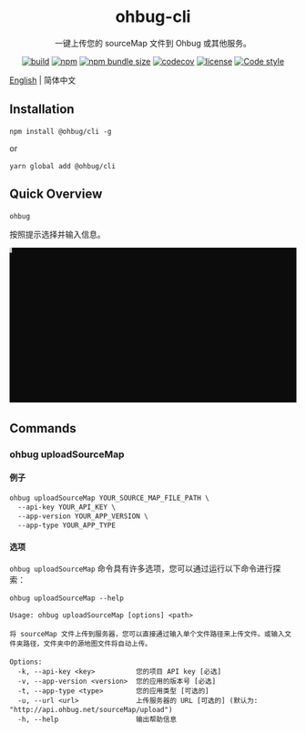 <div align="center">
  <h1>ohbug-cli</h1>
  <p>一键上传您的 sourceMap 文件到 Ohbug 或其他服务。 </p>

  [![build](https://img.shields.io/github/workflow/status/ohbug-org/ohbug-cli/Node.js%20CI/master?style=flat-square)](https://github.com/ohbug-org/ohbug-cli/actions?query=workflow%3A%22Node.js+CI%22)
  [![npm](https://img.shields.io/npm/v/@ohbug/cli.svg?style=flat-square)](https://www.npmjs.com/package/@ohbug/cli)
  [![npm bundle size](https://img.shields.io/bundlephobia/min/@ohbug/cli?style=flat-square)](https://bundlephobia.com/result?p=@ohbug/cli)
  [![codecov](https://img.shields.io/codecov/c/github/ohbug-org/ohbug-cli.svg?style=flat-square)](https://codecov.io/gh/ohbug-org/ohbug-cli)
  [![license](https://img.shields.io/github/license/ohbug-org/ohbug-cli?style=flat-square)](https://github.com/ohbug-org/ohbug-cli/blob/master/LICENSE)
  [![Code style](https://img.shields.io/badge/code_style-prettier-ff69b4.svg?style=flat-square)](https://github.com/prettier/prettier)
</div>

[English](./README.md) | 简体中文

## Installation

```
npm install @ohbug/cli -g
```
or
```
yarn global add @ohbug/cli
```

## Quick Overview

```
ohbug
```

按照提示选择并输入信息。 

![uploadSourceMap](./description.svg)

## Commands

### ohbug uploadSourceMap

#### 例子

```
ohbug uploadSourceMap YOUR_SOURCE_MAP_FILE_PATH \
  --api-key YOUR_API_KEY \
  --app-version YOUR_APP_VERSION \
  --app-type YOUR_APP_TYPE
```

#### 选项

`ohbug uploadSourceMap` 命令具有许多选项，您可以通过运行以下命令进行探索：
```
ohbug uploadSourceMap --help
```

```
Usage: ohbug uploadSourceMap [options] <path>

将 sourceMap 文件上传到服务器，您可以直接通过输入单个文件路径来上传文件。或输入文件夹路径，文件夹中的源地图文件将自动上传。 

Options:
  -k, --api-key <key>          您的项目 API key [必选]
  -v, --app-version <version>  您的应用的版本号 [必选]
  -t, --app-type <type>        您的应用类型 [可选的]
  -u, --url <url>              上传服务器的 URL [可选的] (默认为: "http://api.ohbug.net/sourceMap/upload")
  -h, --help                   输出帮助信息
```

